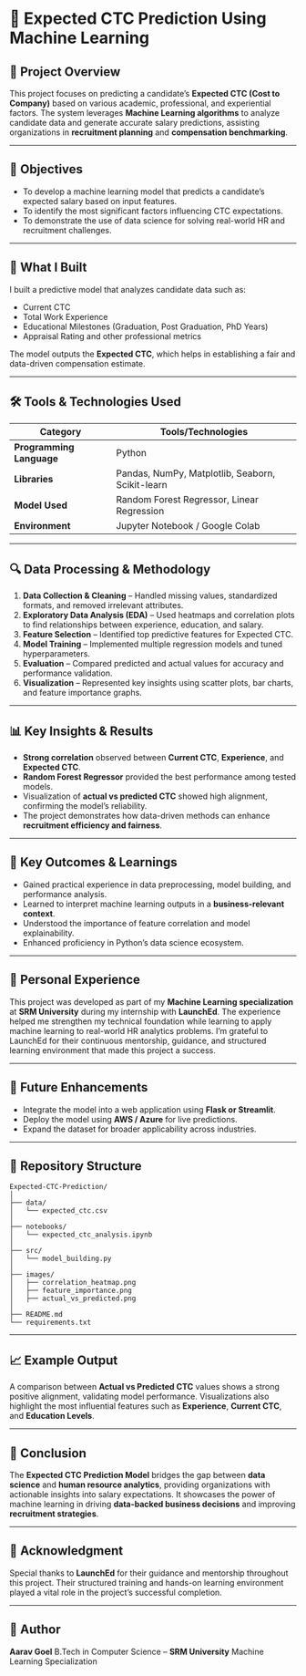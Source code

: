 # 💼 Expected CTC Prediction Using Machine Learning

## 📘 Project Overview

This project focuses on predicting a candidate’s **Expected CTC (Cost to Company)** based on various academic, professional, and experiential factors.
The system leverages **Machine Learning algorithms** to analyze candidate data and generate accurate salary predictions, assisting organizations in **recruitment planning** and **compensation benchmarking**.

---

## 🎯 Objectives

* To develop a machine learning model that predicts a candidate’s expected salary based on input features.
* To identify the most significant factors influencing CTC expectations.
* To demonstrate the use of data science for solving real-world HR and recruitment challenges.

---

## 🧠 What I Built

I built a predictive model that analyzes candidate data such as:

* Current CTC
* Total Work Experience
* Educational Milestones (Graduation, Post Graduation, PhD Years)
* Appraisal Rating and other professional metrics

The model outputs the **Expected CTC**, which helps in establishing a fair and data-driven compensation estimate.

---

## 🛠 Tools & Technologies Used

| Category                 | Tools/Technologies                               |
| ------------------------ | ------------------------------------------------ |
| **Programming Language** | Python                                           |
| **Libraries**            | Pandas, NumPy, Matplotlib, Seaborn, Scikit-learn |
| **Model Used**           | Random Forest Regressor, Linear Regression       |
| **Environment**          | Jupyter Notebook / Google Colab                  |

---

## 🔍 Data Processing & Methodology

1. **Data Collection & Cleaning** – Handled missing values, standardized formats, and removed irrelevant attributes.
2. **Exploratory Data Analysis (EDA)** – Used heatmaps and correlation plots to find relationships between experience, education, and salary.
3. **Feature Selection** – Identified top predictive features for Expected CTC.
4. **Model Training** – Implemented multiple regression models and tuned hyperparameters.
5. **Evaluation** – Compared predicted and actual values for accuracy and performance validation.
6. **Visualization** – Represented key insights using scatter plots, bar charts, and feature importance graphs.

---

## 📊 Key Insights & Results

* **Strong correlation** observed between **Current CTC**, **Experience**, and **Expected CTC**.
* **Random Forest Regressor** provided the best performance among tested models.
* Visualization of **actual vs predicted CTC** showed high alignment, confirming the model’s reliability.
* The project demonstrates how data-driven methods can enhance **recruitment efficiency and fairness**.

---

## 🌟 Key Outcomes & Learnings

* Gained practical experience in data preprocessing, model building, and performance analysis.
* Learned to interpret machine learning outputs in a **business-relevant context**.
* Understood the importance of feature correlation and model explainability.
* Enhanced proficiency in Python’s data science ecosystem.

---

## 💬 Personal Experience

This project was developed as part of my **Machine Learning specialization** at **SRM University** during my internship with **LaunchEd**.
The experience helped me strengthen my technical foundation while learning to apply machine learning to real-world HR analytics problems.
I’m grateful to LaunchEd for their continuous mentorship, guidance, and structured learning environment that made this project a success.

---

## 🚀 Future Enhancements

* Integrate the model into a web application using **Flask or Streamlit**.
* Deploy the model using **AWS / Azure** for live predictions.
* Expand the dataset for broader applicability across industries.

---

## 📂 Repository Structure

```
Expected-CTC-Prediction/
│
├── data/
│   └── expected_ctc.csv
│
├── notebooks/
│   └── expected_ctc_analysis.ipynb
│
├── src/
│   └── model_building.py
│
├── images/
│   ├── correlation_heatmap.png
│   ├── feature_importance.png
│   ├── actual_vs_predicted.png
│
├── README.md
└── requirements.txt
```

---

## 📈 Example Output

A comparison between **Actual vs Predicted CTC** values shows a strong positive alignment, validating model performance.
Visualizations also highlight the most influential features such as **Experience**, **Current CTC**, and **Education Levels**.

---

## 🏁 Conclusion

The **Expected CTC Prediction Model** bridges the gap between **data science** and **human resource analytics**, providing organizations with actionable insights into salary expectations.
It showcases the power of machine learning in driving **data-backed business decisions** and improving **recruitment strategies**.

---

## 👏 Acknowledgment

Special thanks to **LaunchEd** for their guidance and mentorship throughout this project.
Their structured training and hands-on learning environment played a vital role in the project’s successful completion.

---

## 🧩 Author

**Aarav Goel**
B.Tech in Computer Science – **SRM University**
Machine Learning Specialization


